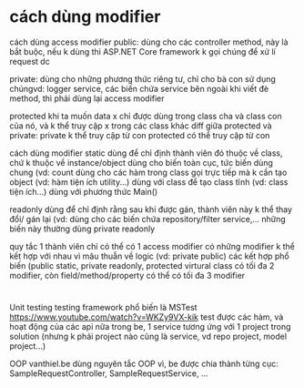 


# cách dùng modifier
cách dùng access modifier
public: dùng cho các controller method, này là bắt buộc, nếu k dùng thì ASP.NET Core framework k gọi chúng để xử lí request dc

private:
dùng cho những phương thức riêng tư, chỉ cho bà con sử dụng chúngvd: logger service, các biến chứa service bên ngoài
khi viết đè method, thì phải dùng lại access modifier

protected
khi ta muốn data x chỉ được dùng trong class cha và class con của nó, và k thể truy cập x trong các class khác
diff giữa protected và private:
private k thể truy cập từ con
protected có thể truy cập từ con

cách dùng modifier
static
dùng để chỉ định thành viên đó thuộc về class, chứ k thuộc về instance/object
dùng cho biến toàn cục, tức biến dùng chung (vd: count
dùng cho các hàm trong class gọi trực tiếp mà k cần tạo object (vd: hàm tiện ích utility...)
dùng với class để tạo class tĩnh (vd: class tiện ích...)
dùng với phương thức Main() 

readonly
dùng để chỉ định rằng sau khi được gán, thành viên này k thể thay đổi/ gán lại
(vd: dùng cho các biến chứa repository/filter service,... những biến này thường dùng private readonly

quy tắc
1 thành viên chỉ có thể có 1 access modifier
có những modifier k thể kết hợp với nhau vì mâu thuẫn về logic (vd: private public)
các kết hợp phổ biến (public static, private readonly, protected virtural
class có tối đa 2 modifier, còn field/method/property có thể có tối đa 3 modifier



#
Unit testing
testing framework phổ biến là MSTest
https://www.youtube.com/watch?v=WKZy9VX-kik
test được các hàm, và hoạt động của các api nữa
trong be, 1 service tương ứng với 1 project trong solution (nhưng k phải project nào cũng là service, vd repo project, model project...)

OOP
vanthiel.be dùng nguyên tắc OOP vì, be được chia thành từng cục: SampleRequestController, SampleRequestService, ...